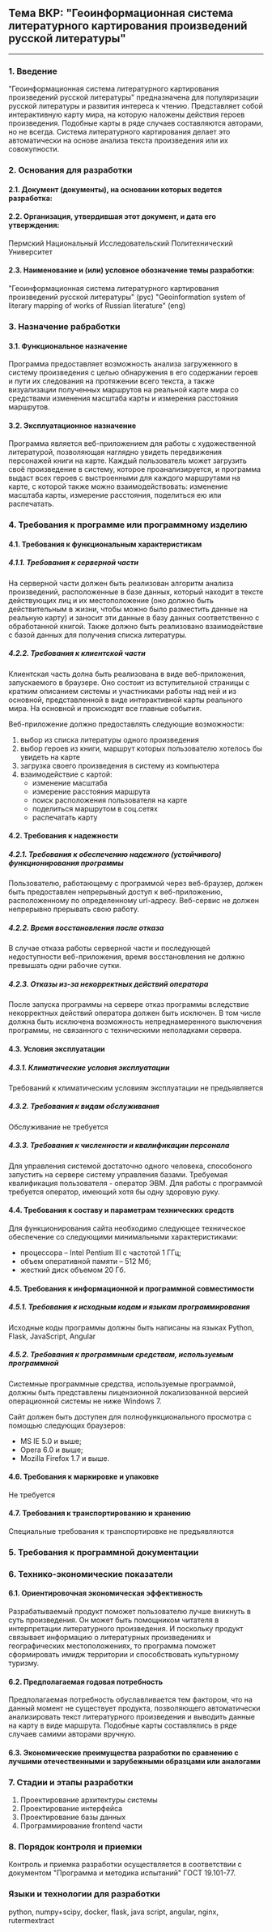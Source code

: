 ## Тема ВКР: "Геоинформационная система литературного картирования произведений русской литературы"
---
### 1. Введение
"Геоинформационная система литературного картирования произведений русской литературы" предназначена для популяризации русской литературы и развития интереса к чтению. Представляет собой интерактивную карту мира, на которую наложены действия героев произведения. Подобные карты в ряде случаев составляются авторами, но не всегда. Система литературного картирования делает это автоматически на основе анализа текста произведения или их совокупности.

### 2. Основания для разработки
#### 2.1. Документ (документы), на основании которых ведется разработка:

#### 2.2. Организация, утвердившая этот документ, и дата его утверждения:
Пермский Национальный Исследовательский Политехнический Университет

#### 2.3. Наименование и (или) условное обозначение темы разработки:
"Геоинформационная система литературного картирования произведений русской литературы" (рус)
"Geoinformation system of literary mapping of works of Russian literature" (eng) 

### 3. Назначение рабработки
#### 3.1. Функциональное назначение
Программа предоставляет возможность анализа загруженного в систему произведения с целью обнаружения в его содержании героев и пути их следования на протяжении всего текста, а также визуализации полученных маршрутов на реальной карте мира со средствами изменения масштаба карты и измерения расстояния маршрутов.

#### 3.2. Эксплуатационное назначение
Программа является веб-приложением для работы с художественной литературой, позволяющая наглядно увидеть передвижения персонажей книги на карте. Каждый пользователь может загрузить своё произведение в систему, которое проанализируется, и программа выдаст всех героев с выстроенными для каждого маршрутами на карте, с которой также можно взаимодействовать: изменение масштаба карты, измерение расстояния, поделиться ею или распечатать.

### 4. Требования к программе или программному изделию
#### 4.1. Требования к функциональным характеристикам
##### 4.1.1. Требования к серверной части
На серверной части должен быть реализован алгоритм анализа произведений, расположенные в базе данных, который находит в тексте действующих лиц и их местоположение (оно должно быть действительным в жизни, чтобы можно было разместить данные на реальную карту) и заносит эти данные в базу данных соответственно с обработанной книгой.
Также должно быть реализовано взаимодействие с базой данных для получения списка литературы.

##### 4.2.2. Требования к клиентской части
Клиентская часть долна быть реализована в виде веб-приложения, запускаемого в браузере. Оно состоит из вступительной страницы с кратким описанием системы и участниками работы над ней и из основной, представленной в виде интерактивной карты реального мира. На основной и происходят все главные события.

Веб-приложение должно предоставлять следующие возможности:
1. выбор из списка литературы одного произведения
2. выбор героев из книги, маршрут которых пользователю хотелось бы увидеть на карте
3. загрузка своего произведения в систему из компьютера
4. взаимодействие с картой: 
   - изменение масштаба 
   - измерение расстояния маршрута
   - поиск расположения пользователя на карте
   - поделиться маршрутом в соц.сетях   
   - распечатать карту

#### 4.2. Требования к надежности
##### 4.2.1. Требования к обеспечению надежного (устойчивого) функционирования программы
Пользователю, работающему с программой через веб-браузер, должен быть предоставлен непрерывный доступ к веб-приложению, расположенному по определенному url-адресу. Веб-сервис не должен непрерывно прерывать свою работу.

##### 4.2.2. Время восстановления после отказа
В случае отказа работы серверной части и последующей недоступности веб-приложения, время восстановления не должно превышать одни рабочие сутки.

##### 4.2.3. Отказы из-за некорректных действий оператора
После запуска программы на сервере отказ программы вследствие некорректных действий оператора должен быть исключен. В том числе должна быть исключена возможность непреднамеренного выключения программы, не связанного с техническими неполадками сервера.

#### 4.3. Условия эксплуатации
##### 4.3.1. Климатические условия эксплуатации
Требований к климатическим условиям эксплуатации не предъявляется
##### 4.3.2. Требования к видам обслуживания
Обслуживание не требуется
##### 4.3.3. Требования к численности и квалификации персонала
Для управления системой достаточно одного человека, способоного запустить на сервере систему управления базами. Требуемая квалификация пользователя - оператор ЭВМ. Для работы с программой требуется оператор, имеющий хотя бы одну здоровую руку.

#### 4.4. Требования к составу и параметрам технических средств
Для функционирования сайта необходимо следующее техническое обеспечение со следующими минимальными характеристиками:
- процессора – Intel Pentium III с частотой 1 ГГц;
- объем оперативной памяти – 512 Мб;
- жесткий диск объемом 20 Гб.

#### 4.5. Требования к информационной и программной совместимости
##### 4.5.1. Требования к исходным кодам и языкам программирования
Исходные коды программы должны быть написаны на языках Python, Flask, JavaScript, Angular

##### 4.5.2. Требования к программным средствам, используемым программной
Системные программные средства, используемые программой, должны быть представлены лицензионной локализованной версией операционной системы не ниже Windows 7.

Сайт должен быть доступен для полнофункционального просмотра с помощью следующих браузеров:
- MS IE 5.0 и выше;
- Opera 6.0 и выше;
- Mozilla Firefox 1.7 и выше.

#### 4.6. Требования к маркировке и упаковке
Не требуется

#### 4.7. Требования к транспортированию и хранению
Специальные требования к транспортировке не предъявляются

### 5. Требования к программной документации


### 6. Технико-экономические показатели
#### 6.1. Ориентировочная экономическая эффективность
Разрабатываемый продукт поможет пользователю лучше вникнуть в суть произведения. Он может быть помощником читателя в интерпретации литературного произведения. И поскольку продукт связывает информацию о литературных произведениях и географических местоположениях, то программа поможет сформировать имидж территории и способствовать культурному туризму.

#### 6.2. Предполагаемая годовая потребность
Предполагаемая потребность обуславливается тем фактором, что на данный момент не существует продукта, позволяющего автоматически анализировать текст литературного произведения и выводить данные на карту в виде маршрута. Подобные карты составлялись в ряде случаев самими авторами вручную. 

#### 6.3. Экономические преимущества разработки по сравнению с лучшими отечественными и зарубежными образцами или аналогами

### 7. Стадии и этапы разработки
1. Проектирование архитектуры системы
2. Проектирование интерфейса
3. Проектирование базы данных
4. Программирование frontend части

### 8. Порядок контроля и приемки
Контроль и приемка разработки осуществляется в соответствии с документом "Программа и методика испытаний" ГОСТ 19.101-77.

### Языки и технологии для разработки
python, numpy+scipy, docker, flask, java script, angular, nginx, rutermextract